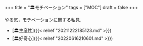 +++
title = "🏛モチベーション"
tags = ["MOC"]
draft = false
+++

やる気，モチベーションに関する私見.

-   [🏛生産性]({{< relref "20211222185123.md" >}})
-   [🏛好奇心]({{< relref "20220616210601.md" >}})
